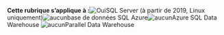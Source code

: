 <Token>**Cette rubrique s’applique à :**![Oui](media/yes.png)SQL Server (à partir de 2019, Linux uniquement)![aucun](media/no.png)base de données SQL Azure![aucun](media/no.png)Azure SQL Data Warehouse ![aucun ](media/no.png)Parallel Data Warehouse </Token>